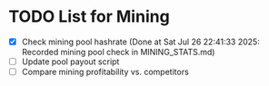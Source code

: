 # TODO List for Mining

- [x] Check mining pool hashrate  (Done at Sat Jul 26 22:41:33 2025: Recorded mining pool check in MINING_STATS.md)
- [ ] Update pool payout script
- [ ] Compare mining profitability vs. competitors